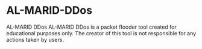 # AL-MARID-DDos
AL-MARID DDos  AL-MARID DDos is a packet flooder tool created for educational purposes only. The creator of this tool is not responsible for any actions taken by users.
